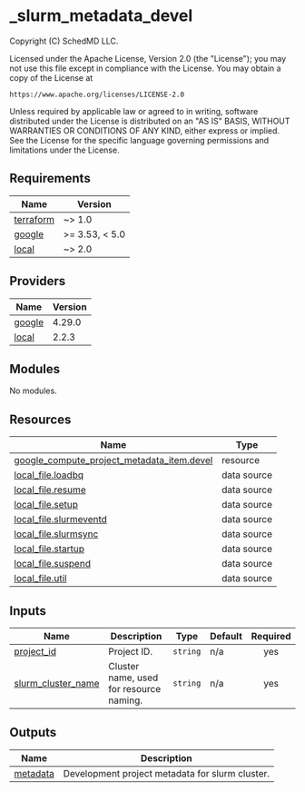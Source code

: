 # \_slurm_metadata_devel

<!-- BEGINNING OF PRE-COMMIT-TERRAFORM DOCS HOOK -->
Copyright (C) SchedMD LLC.

Licensed under the Apache License, Version 2.0 (the "License");
you may not use this file except in compliance with the License.
You may obtain a copy of the License at

    https://www.apache.org/licenses/LICENSE-2.0

Unless required by applicable law or agreed to in writing, software
distributed under the License is distributed on an "AS IS" BASIS,
WITHOUT WARRANTIES OR CONDITIONS OF ANY KIND, either express or implied.
See the License for the specific language governing permissions and
limitations under the License.

## Requirements

| Name | Version |
|------|---------|
| <a name="requirement_terraform"></a> [terraform](#requirement\_terraform) | ~> 1.0 |
| <a name="requirement_google"></a> [google](#requirement\_google) | >= 3.53, < 5.0 |
| <a name="requirement_local"></a> [local](#requirement\_local) | ~> 2.0 |

## Providers

| Name | Version |
|------|---------|
| <a name="provider_google"></a> [google](#provider\_google) | 4.29.0 |
| <a name="provider_local"></a> [local](#provider\_local) | 2.2.3 |

## Modules

No modules.

## Resources

| Name | Type |
|------|------|
| [google_compute_project_metadata_item.devel](https://registry.terraform.io/providers/hashicorp/google/latest/docs/resources/compute_project_metadata_item) | resource |
| [local_file.loadbq](https://registry.terraform.io/providers/hashicorp/local/latest/docs/data-sources/file) | data source |
| [local_file.resume](https://registry.terraform.io/providers/hashicorp/local/latest/docs/data-sources/file) | data source |
| [local_file.setup](https://registry.terraform.io/providers/hashicorp/local/latest/docs/data-sources/file) | data source |
| [local_file.slurmeventd](https://registry.terraform.io/providers/hashicorp/local/latest/docs/data-sources/file) | data source |
| [local_file.slurmsync](https://registry.terraform.io/providers/hashicorp/local/latest/docs/data-sources/file) | data source |
| [local_file.startup](https://registry.terraform.io/providers/hashicorp/local/latest/docs/data-sources/file) | data source |
| [local_file.suspend](https://registry.terraform.io/providers/hashicorp/local/latest/docs/data-sources/file) | data source |
| [local_file.util](https://registry.terraform.io/providers/hashicorp/local/latest/docs/data-sources/file) | data source |

## Inputs

| Name | Description | Type | Default | Required |
|------|-------------|------|---------|:--------:|
| <a name="input_project_id"></a> [project\_id](#input\_project\_id) | Project ID. | `string` | n/a | yes |
| <a name="input_slurm_cluster_name"></a> [slurm\_cluster\_name](#input\_slurm\_cluster\_name) | Cluster name, used for resource naming. | `string` | n/a | yes |

## Outputs

| Name | Description |
|------|-------------|
| <a name="output_metadata"></a> [metadata](#output\_metadata) | Development project metadata for slurm cluster. |
<!-- END OF PRE-COMMIT-TERRAFORM DOCS HOOK -->
